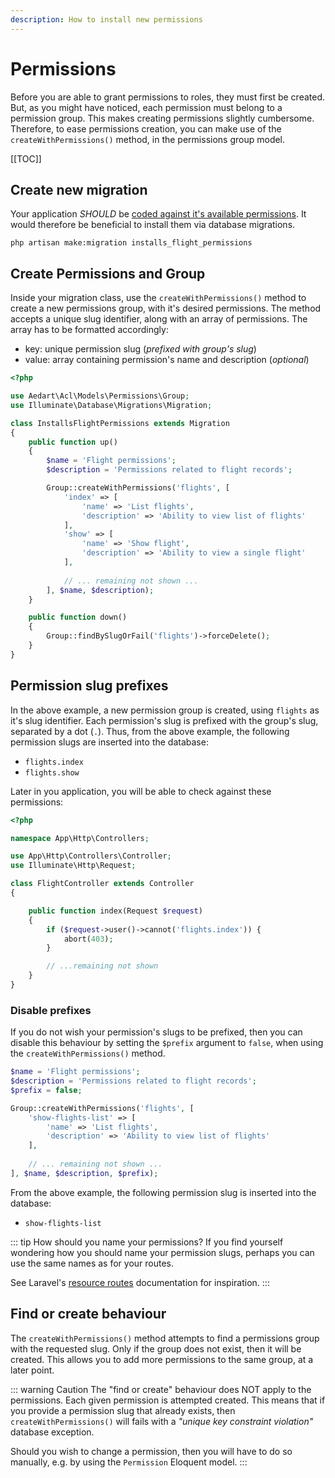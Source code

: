 ```yaml
---
description: How to install new permissions
---
```


# Permissions

Before you are able to grant permissions to roles, they must first be created. But, as you might have noticed, each permission must belong to a permission group.
This makes creating permissions slightly cumbersome. Therefore, to ease permissions creation, you can make use of the `createWithPermissions()` method, in the permissions group model.

[[TOC]]

## Create new migration

Your application _SHOULD_ be [coded against it's available permissions](https://spatie.be/docs/laravel-permission/v4/best-practices/roles-vs-permissions).
It would therefore be beneficial to install them via database migrations.

```shell
php artisan make:migration installs_flight_permissions
```

## Create Permissions and Group

Inside your migration class, use the `createWithPermissions()` method to create a new permissions group, with it's desired permissions.
The method accepts a unique slug identifier, along with an array of permissions. The array has to be formatted accordingly:

* key: unique permission slug (_prefixed with group's slug_)
* value: array containing permission's name and description (_optional_)

```php
<?php

use Aedart\Acl\Models\Permissions\Group;
use Illuminate\Database\Migrations\Migration;

class InstallsFlightPermissions extends Migration
{
    public function up()
    {
        $name = 'Flight permissions'; 
        $description = 'Permissions related to flight records';

        Group::createWithPermissions('flights', [
            'index' => [
                'name' => 'List flights',
                'description' => 'Ability to view list of flights'
            ],
            'show' => [
                'name' => 'Show flight',
                'description' => 'Ability to view a single flight'
            ],
            
            // ... remaining not shown ...
        ], $name, $description);
    }

    public function down()
    {
        Group::findBySlugOrFail('flights')->forceDelete();
    }
}
```

## Permission slug prefixes

In the above example, a new permission group is created, using `flights` as it's slug identifier. Each permission's slug is prefixed with the group's slug, separated by a dot (`.`).
Thus, from the above example, the following permission slugs are inserted into the database:

* `flights.index`
* `flights.show`

Later in you application, you will be able to check against these permissions:

```php
<?php

namespace App\Http\Controllers;

use App\Http\Controllers\Controller;
use Illuminate\Http\Request;

class FlightController extends Controller
{

    public function index(Request $request)
    {
        if ($request->user()->cannot('flights.index')) {
            abort(403);
        }

        // ...remaining not shown
    }
}
```

### Disable prefixes

If you do not wish your permission's slugs to be prefixed, then you can disable this behaviour by setting the `$prefix` argument to `false`, when using the `createWithPermissions()` method.

```php
$name = 'Flight permissions'; 
$description = 'Permissions related to flight records';
$prefix = false;

Group::createWithPermissions('flights', [
    'show-flights-list' => [
        'name' => 'List flights',
        'description' => 'Ability to view list of flights'
    ],
    
    // ... remaining not shown ...
], $name, $description, $prefix);
```

From the above example, the following permission slug is inserted into the database:

* `show-flights-list`

::: tip How should you name your permissions?
If you find yourself wondering how you should name your permission slugs, perhaps you can use the same names as for your routes.

See Laravel's [resource routes](https://laravel.com/docs/11.x/controllers#actions-handled-by-resource-controller) documentation for inspiration.
:::

## Find or create behaviour

The `createWithPermissions()` method attempts to find a permissions group with the requested slug. Only if the group does not exist, then it will be created.
This allows you to add more permissions to the same group, at a later point.

::: warning Caution
The "find or create" behaviour does NOT apply to the permissions. Each given permission is attempted created.
This means that if you provide a permission slug that already exists, then `createWithPermissions()` will fails with a _"unique key constraint violation"_ database exception.

Should you wish to change a permission, then you will have to do so manually, e.g. by using the `Permission` Eloquent model. 
:::
